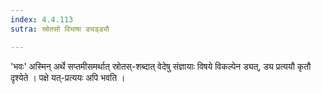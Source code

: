 ```yaml
---
index: 4.4.113
sutra: स्रोतसो विभाषा ड्यड्ड्यौ

---
```

'भवः' अस्मिन् अर्थे सप्तमीसमर्थात् स्रोतस्-शब्दात् वेदेषु संज्ञायाः विषये विकल्पेन ड्यत्, ड्य प्रत्ययौ कृतौ दृश्येते । पक्षे यत्-प्रत्ययः अपि भवति । 